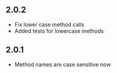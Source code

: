 ## 2.0.2

- Fix lower case method calls
- Added tests for lowercase methods

## 2.0.1

- Method names are case sensitive now
